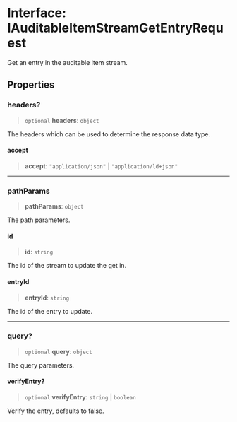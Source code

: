# Interface: IAuditableItemStreamGetEntryRequest

Get an entry in the auditable item stream.

## Properties

### headers?

> `optional` **headers**: `object`

The headers which can be used to determine the response data type.

#### accept

> **accept**: `"application/json"` \| `"application/ld+json"`

***

### pathParams

> **pathParams**: `object`

The path parameters.

#### id

> **id**: `string`

The id of the stream to update the get in.

#### entryId

> **entryId**: `string`

The id of the entry to update.

***

### query?

> `optional` **query**: `object`

The query parameters.

#### verifyEntry?

> `optional` **verifyEntry**: `string` \| `boolean`

Verify the entry, defaults to false.

